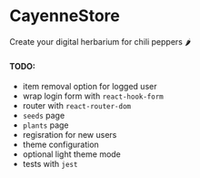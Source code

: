 # CayenneStore
Create your digital herbarium for chili peppers 🌶️

#### TODO:
- item removal option for logged user
- wrap login form with `react-hook-form`
- router with `react-router-dom`
- `seeds` page
- `plants` page
- regisration for new users
- theme configuration
- optional light theme mode
- tests with `jest`
